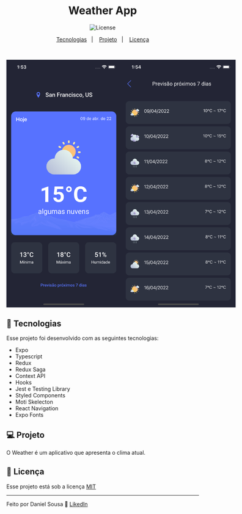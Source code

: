 <h1 align="center">
    Weather App
</h1>

<p align="center">
  <img alt="License" src="https://img.shields.io/static/v1?label=license&message=MIT&color=7159c1&labelColor=000000">
</p>

<p align="center">
  <a href="#rocket-tecnologias">Tecnologias</a>&nbsp;&nbsp;&nbsp;|&nbsp;&nbsp;&nbsp;
  <a href="#-projeto">Projeto</a>&nbsp;&nbsp;&nbsp;|&nbsp;&nbsp;&nbsp;
  <a href="#memo-licença">Licença</a>
</p>

<br>

<p align="center" style="display:flex;">
  <img alt="Weather" src="./.github/screen1.png" width="300">
  <img alt="Weather" src="./.github/screen2.png" width="300">

</p>

## :rocket: Tecnologias

Esse projeto foi desenvolvido com as seguintes tecnologias:

- Expo
- Typescript
- Redux
- Redux Saga
- Context API
- Hooks
- Jest e Testing Library
- Styled Components
- Moti Skelecton
- React Navigation
- Expo Fonts

## 💻 Projeto

O Weather é um aplicativo que apresenta o clima atual.

## :memo: Licença

Esse projeto está sob a licença [MIT](https://choosealicense.com/licenses/mit/)

---

Feito por Daniel Sousa :wave: [LikedIn](https://www.linkedin.com/in/danielsousast/)
